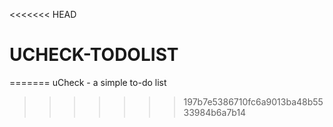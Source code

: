 <<<<<<< HEAD
# UCHECK-TODOLIST
=======
uCheck - a simple to-do list
>>>>>>> 197b7e5386710fc6a9013ba48b5533984b6a7b14
